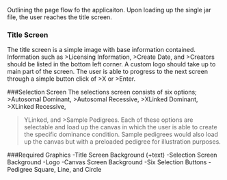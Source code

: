 Outlining the page flow fo the applicaiton. Upon loading up the single jar file, the user reaches the title screen. 

### Title Screen
The title screen is a simple image with base information contained. Information such as >Licensing Information, >Create Date, 
and >Creators should be listed in the bottom left corner. A custom logo should take up to main part of the screen. The user 
is able to progress to the next screen through a simple button click of >X or >Enter. 

###Selection Screen
The selections screen consists of six options; >Autosomal Dominant, >Autosomal Recessive, >XLinked Dominant, >XLinked Recessive, 
>YLinked, and >Sample Pedigrees. Each of these options are selectable and load up the canvas in which the user is able to create the
specific dominance condition. Sample pedigrees would also load up the canvas but with a preloaded pedigree for illustration purposes. 

###Required Graphics
-Title Screen Background (+text)
-Selection Screen Background
-Logo
-Canvas Screen Background
-Six Selection Buttons
-Pedigree Square, Line, and Circle
